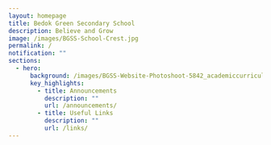 ```yaml
---
layout: homepage
title: Bedok Green Secondary School
description: Believe and Grow
image: /images/BGSS-School-Crest.jpg
permalink: /
notification: ""
sections:
  - hero:
      background: /images/BGSS-Website-Photoshoot-5842_academiccurriculum_main.jpg
      key_highlights:
        - title: Announcements
          description: ""
          url: /announcements/
        - title: Useful Links
          description: ""
          url: /links/
---
```

